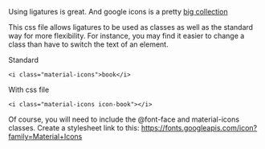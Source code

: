 Using ligatures is great.  And google icons is a pretty <a href="https://www.google.com/design/icons/">big collection</a>

This css file allows ligatures to be used as classes as well as the standard way for more flexibility.  For instance, you may find it easier to change a class than have to switch the text of an element.

Standard

    <i class="material-icons">book</i>
    

With css file
   
    <i class="material-icons icon-book"></i>

Of course, you will need to include the @font-face and material-icons classes. Create a stylesheet link to this: https://fonts.googleapis.com/icon?family=Material+Icons 
